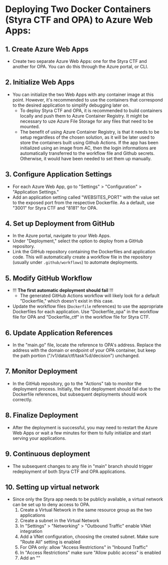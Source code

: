 # Deploying Two Docker Containers (Styra CTF and OPA) to Azure Web Apps:

## 1. Create Azure Web Apps
- Create two separate Azure Web Apps: one for the Styra CTF and another for OPA. You can do this through the Azure portal, or CLI.

## 2. Initialize Web Apps
- You can initialize the two Web Apps with any container image at this point. However, it's recommended to use the containers that correspond to the desired application to simplify debugging later on. 
  - To deploy Styra CTF and OPA, it is recommended to build containers locally and push them to Azure Container Registry. It might be necessary to uze Azure File Storage for any files that need to be mounted.
  - The benefit of using Azure Container Registry, is that it needs to be setup regardless of the chosen solution, as it will be later used to store the containers built using Github Actions. If the app has been initialized using an image from AC, then the login informations are automatically transferred to the workflow file and Github secrets. Otherwise, it would have been needed to set them up manually.

## 3. Configure Application Settings
- For each Azure Web App, go to "Settings" > "Configuration" > "Application Settings."
- Add an application setting called "WEBSITES_PORT" with the value set to the exposed port from the respective Dockerfile. As a default, use "3001" for Styra CTF and "8181" for OPA.

## 4. Set up Deployment from GitHub
- In the Azure portal, navigate to your Web Apps.
- Under "Deployment," select the option to deploy from a GitHub repository.
- Link the GitHub repository containing the Dockerfiles and application code. This will automatically create a workflow file in the repository (usually under `.github/workflows`) to automate deployments.

## 5. Modify GitHub Workflow
- !!! **The first automatic deployment should fail** !!! 
  - The generated GitHub Actions workflow will likely look for a default "Dockerfile," which doesn't exist in this case.
- Update the workflow files (`Dockerfile` references) to use the appropriate Dockerfiles for each application. Use "Dockerfile_opa" in the workflow file for OPA and "Dockerfile_ctf" in the workflow file for Styra CTF.

## 6. Update Application References
- In the "main.go" file, locate the reference to OPA's address. Replace the address with the domain or endpoint of your OPA container, but keep the path portion ("/v1/data/ctf/task%d/decision") unchanged.

## 7. Monitor Deployment
- In the GitHub repository, go to the "Actions" tab to monitor the deployment process. Initially, the first deployment should fail due to the Dockerfile references, but subsequent deployments should work correctly.

## 8. Finalize Deployment
- After the deployment is successful, you may need to restart the Azure Web Apps or wait a few minutes for them to fully initialize and start serving your applications. 

## 9. Continuous deployment
- The subsequent changes to any file in "main" branch should trigger redeployment of both Styra CTF and OPA applications.

## 10. Setting up virtual network
- Since only the Styra app needs to be publicly available, a virtual network can be set up to deny access to OPA.
  1. Create a Virtual Network in the same resource group as the two applications
  2. Create a subnet in the Virtual Network
  3. In "Settings" > "Networking" > "Outbound Traffic" enable VNet integration
  4. Add a VNet configuration, choosing the created subnet. Make sure "Route All" setting is enabled
  5. For OPA only: allow "Access Restrictions" in "Inbound Traffic"
  6. In "Access Restrictions" make sure "Allow public access" is enabled
  7. Add an "" 

